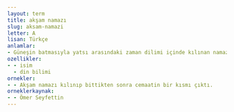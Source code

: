```yaml
---
layout: term
title: akşam namazı
slug: aksam-namazi
letter: A
lisan: Türkçe
anlamlar:
- Güneşin batmasıyla yatsı arasındaki zaman dilimi içinde kılınan namaz; akşam
ozellikler:
- - isim
  - din bilimi
ornekler:
- - Akşam namazı kılınıp bittikten sonra cemaatin bir kısmı çıktı.
orneklerkaynak:
- - Ömer Seyfettin
---
```

